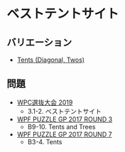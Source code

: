 # ベストテントサイト

## バリエーション
- [Tents (Diagonal, Twos)](tents-diagonaltwos.md)

## 問題
- [WPC選抜大会 2019](../questions/jwpc2019.md)
	- 3.1-2. ベストテントサイト
- [WPF PUZZLE GP 2017 ROUND 3](../questions/wpfpgp2017-3.md)
	- B9-10. Tents and Trees
- [WPF PUZZLE GP 2017 ROUND 7](../questions/wpfpgp2017-7.md)
	- B3-4. Tents
